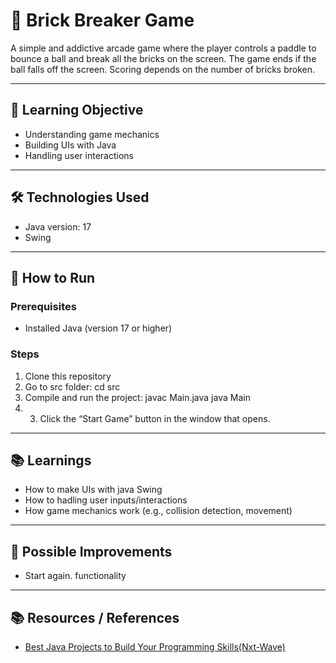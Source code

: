 # 📌 Brick Breaker Game
A simple and addictive arcade game where the player controls a paddle to bounce a ball and break all the bricks on the screen.
The game ends if the ball falls off the screen. Scoring depends on the number of bricks broken. 

---

## 🎯 Learning Objective
- Understanding game mechanics
- Building UIs with Java
- Handling user interactions

---

## 🛠️ Technologies Used
- Java version: 17
- Swing

---

## 🚀 How to Run
### Prerequisites
- Installed Java (version 17 or higher)   

### Steps
1. Clone this repository
2. Go to src folder: cd src
3. Compile and run the project:
  javac Main.java
  java Main
4. 3. Click the “Start Game” button in the window that opens.

---

## 📚 Learnings
- How to make UIs with java Swing
- How to hadling user inputs/interactions
- How game mechanics work (e.g., collision detection, movement)

---

## 🔮 Possible Improvements
- Start again. functionality

---

## 📚 Resources / References

- [Best Java Projects to Build Your Programming Skills(Nxt-Wave)](https://www.ccbp.in/blog/articles/java-projects)
